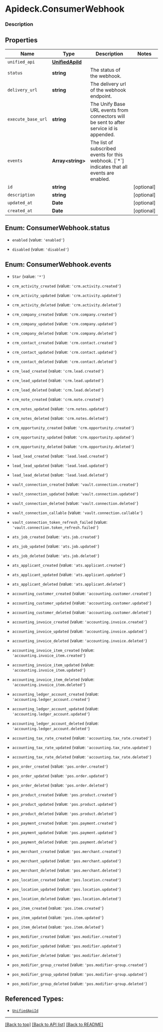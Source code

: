 # Apideck.ConsumerWebhook

### Description

## Properties
Name | Type | Description | Notes
------------ | ------------- | ------------- | -------------
`unified_api` | [**UnifiedApiId**](UnifiedApiId.md) |  | 
`status` | **string** | The status of the webhook. | 
`delivery_url` | **string** | The delivery url of the webhook endpoint. | 
`execute_base_url` | **string** | The Unify Base URL events from connectors will be sent to after service id is appended. | 
`events` | **Array&lt;string&gt;** | The list of subscribed events for this webhook. [&#x60;*&#x60;] indicates that all events are enabled. | 
`id` | **string** |  | [optional] 
`description` | **string** |  | [optional] 
`updated_at` | **Date** |  | [optional] 
`created_at` | **Date** |  | [optional] 





<a name="ConsumerWebhookStatus"></a>
## Enum: ConsumerWebhook.status


* `enabled` (value: `'enabled'`)

* `disabled` (value: `'disabled'`)




<a name="Array<ConsumerWebhookEvents>"></a>
## Enum: ConsumerWebhook.events


* `Star` (value: `'*'`)

* `crm_activity_created` (value: `'crm.activity.created'`)

* `crm_activity_updated` (value: `'crm.activity.updated'`)

* `crm_activity_deleted` (value: `'crm.activity.deleted'`)

* `crm_company_created` (value: `'crm.company.created'`)

* `crm_company_updated` (value: `'crm.company.updated'`)

* `crm_company_deleted` (value: `'crm.company.deleted'`)

* `crm_contact_created` (value: `'crm.contact.created'`)

* `crm_contact_updated` (value: `'crm.contact.updated'`)

* `crm_contact_deleted` (value: `'crm.contact.deleted'`)

* `crm_lead_created` (value: `'crm.lead.created'`)

* `crm_lead_updated` (value: `'crm.lead.updated'`)

* `crm_lead_deleted` (value: `'crm.lead.deleted'`)

* `crm_note_created` (value: `'crm.note.created'`)

* `crm_notes_updated` (value: `'crm.notes.updated'`)

* `crm_notes_deleted` (value: `'crm.notes.deleted'`)

* `crm_opportunity_created` (value: `'crm.opportunity.created'`)

* `crm_opportunity_updated` (value: `'crm.opportunity.updated'`)

* `crm_opportunity_deleted` (value: `'crm.opportunity.deleted'`)

* `lead_lead_created` (value: `'lead.lead.created'`)

* `lead_lead_updated` (value: `'lead.lead.updated'`)

* `lead_lead_deleted` (value: `'lead.lead.deleted'`)

* `vault_connection_created` (value: `'vault.connection.created'`)

* `vault_connection_updated` (value: `'vault.connection.updated'`)

* `vault_connection_deleted` (value: `'vault.connection.deleted'`)

* `vault_connection_callable` (value: `'vault.connection.callable'`)

* `vault_connection_token_refresh_failed` (value: `'vault.connection.token_refresh.failed'`)

* `ats_job_created` (value: `'ats.job.created'`)

* `ats_job_updated` (value: `'ats.job.updated'`)

* `ats_job_deleted` (value: `'ats.job.deleted'`)

* `ats_applicant_created` (value: `'ats.applicant.created'`)

* `ats_applicant_updated` (value: `'ats.applicant.updated'`)

* `ats_applicant_deleted` (value: `'ats.applicant.deleted'`)

* `accounting_customer_created` (value: `'accounting.customer.created'`)

* `accounting_customer_updated` (value: `'accounting.customer.updated'`)

* `accounting_customer_deleted` (value: `'accounting.customer.deleted'`)

* `accounting_invoice_created` (value: `'accounting.invoice.created'`)

* `accounting_invoice_updated` (value: `'accounting.invoice.updated'`)

* `accounting_invoice_deleted` (value: `'accounting.invoice.deleted'`)

* `accounting_invoice_item_created` (value: `'accounting.invoice_item.created'`)

* `accounting_invoice_item_updated` (value: `'accounting.invoice_item.updated'`)

* `accounting_invoice_item_deleted` (value: `'accounting.invoice_item.deleted'`)

* `accounting_ledger_account_created` (value: `'accounting.ledger_account.created'`)

* `accounting_ledger_account_updated` (value: `'accounting.ledger_account.updated'`)

* `accounting_ledger_account_deleted` (value: `'accounting.ledger_account.deleted'`)

* `accounting_tax_rate_created` (value: `'accounting.tax_rate.created'`)

* `accounting_tax_rate_updated` (value: `'accounting.tax_rate.updated'`)

* `accounting_tax_rate_deleted` (value: `'accounting.tax_rate.deleted'`)

* `pos_order_created` (value: `'pos.order.created'`)

* `pos_order_updated` (value: `'pos.order.updated'`)

* `pos_order_deleted` (value: `'pos.order.deleted'`)

* `pos_product_created` (value: `'pos.product.created'`)

* `pos_product_updated` (value: `'pos.product.updated'`)

* `pos_product_deleted` (value: `'pos.product.deleted'`)

* `pos_payment_created` (value: `'pos.payment.created'`)

* `pos_payment_updated` (value: `'pos.payment.updated'`)

* `pos_payment_deleted` (value: `'pos.payment.deleted'`)

* `pos_merchant_created` (value: `'pos.merchant.created'`)

* `pos_merchant_updated` (value: `'pos.merchant.updated'`)

* `pos_merchant_deleted` (value: `'pos.merchant.deleted'`)

* `pos_location_created` (value: `'pos.location.created'`)

* `pos_location_updated` (value: `'pos.location.updated'`)

* `pos_location_deleted` (value: `'pos.location.deleted'`)

* `pos_item_created` (value: `'pos.item.created'`)

* `pos_item_updated` (value: `'pos.item.updated'`)

* `pos_item_deleted` (value: `'pos.item.deleted'`)

* `pos_modifier_created` (value: `'pos.modifier.created'`)

* `pos_modifier_updated` (value: `'pos.modifier.updated'`)

* `pos_modifier_deleted` (value: `'pos.modifier.deleted'`)

* `pos_modifier_group_created` (value: `'pos.modifier-group.created'`)

* `pos_modifier_group_updated` (value: `'pos.modifier-group.updated'`)

* `pos_modifier_group_deleted` (value: `'pos.modifier-group.deleted'`)




## Referenced Types:
* [`UnifiedApiId`](UnifiedApiId.md)









---

[[Back to top]](#) [[Back to API list]](../../../../README.md#documentation-for-api-endpoints) [[Back to README]](../../../../README.md)


